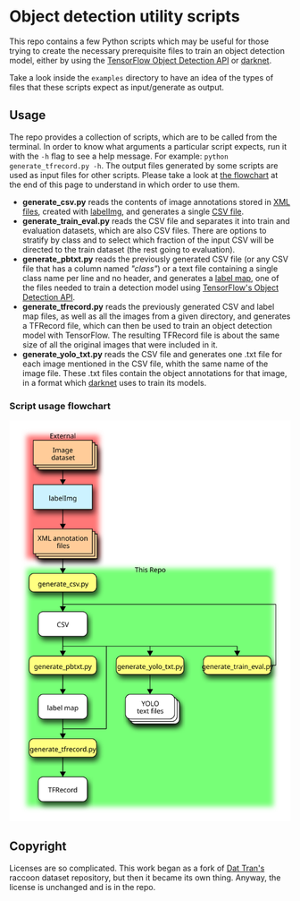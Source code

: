 # Object detection utility scripts

This repo contains a few Python scripts which may be useful for those trying to create the necessary prerequisite files to train an object detection model, either by using the [TensorFlow Object Detection API](https://github.com/tensorflow/models/tree/master/research/object_detection) or [darknet](https://github.com/alexeyab/darknet).

Take a look inside the `examples` directory to have an idea of the types of files that these scripts expect as input/generate as output.

## Usage

The repo provides a collection of scripts, which are to be called from the terminal. In order to know what arguments a particular script expects, run it with the `-h` flag to see a help message. For example: `python generate_tfrecord.py -h`. The output files generated by some scripts are used as input files for other scripts. Please take a look at [the flowchart](#script-usage-flowchart) at the end of this page to understand in which order to use them.

* **generate_csv.py** reads the contents of image annotations stored in [XML files](examples/raccoon-197.xml), created with [labelImg](https://github.com/tzutalin/labelImg), and generates a single [CSV file](examples/raccoon_labels.csv).
* **generate_train_eval.py** reads the CSV file and separates it into train and evaluation datasets, which are also CSV files. There are options to stratify by class and to select which fraction of the input CSV will be directed to the train dataset (the rest going to evaluation).
* **generate_pbtxt.py** reads the previously generated CSV file (or any CSV file that has a column named _"class"_) or a text file containing a single class name per line and no header, and generates a [label map](examples/label_map.pbtxt), one of the files needed to train a detection model using [TensorFlow's Object Detection API](https://github.com/tensorflow/models/tree/master/research/object_detection).
* **generate_tfrecord.py** reads the previously generated CSV and label map files, as well as all the images from a given directory, and generates a TFRecord file, which can then be used to train an object detection model with TensorFlow. The resulting TFRecord file is about the same size of all the original images that were included in it.
* **generate_yolo_txt.py** reads the CSV file and generates one .txt file for each image mentioned in the CSV file, whith the same name of the image file. These .txt files contain the object annotations for that image, in a format which [darknet](https://pjreddie.com/darknet/yolo/) uses to train its models.

### Script usage flowchart

![](diagram.svg)

## Copyright

Licenses are so complicated. This work began as a fork of [Dat Tran's](http://www.dat-tran.com/) raccoon dataset repository, but then it became its own thing. Anyway, the license is unchanged and is in the repo.
